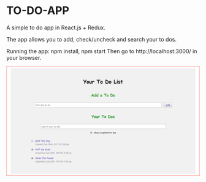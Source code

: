 # TO-DO-APP

A simple to do app in React.js + Redux.

The app allows you to add, check/uncheck and search your to dos.

Running the app: npm install, npm start
Then go to http://localhost:3000/ in your browser.

![screenshot](/todoscreen.png)
